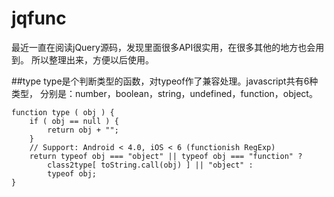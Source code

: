 # jqfunc
最近一直在阅读jQuery源码，发现里面很多API很实用，在很多其他的地方也会用到。
所以整理出来，方便以后使用。

##type
type是个判断类型的函数，对typeof作了兼容处理。javascript共有6种类型，
分别是：number，boolean，string，undefined，function，object。

	function type ( obj ) {
		if ( obj == null ) {
			return obj + "";
		}
		// Support: Android < 4.0, iOS < 6 (functionish RegExp)
		return typeof obj === "object" || typeof obj === "function" ?
			class2type[ toString.call(obj) ] || "object" :
			typeof obj;
	}
